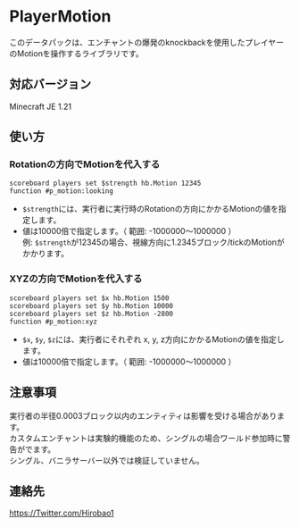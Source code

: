 # PlayerMotion
このデータパックは、エンチャントの爆発のknockbackを使用したプレイヤーのMotionを操作するライブラリです。<br>

## 対応バージョン
Minecraft JE 1.21

## 使い方
### Rotationの方向でMotionを代入する
```
scoreboard players set $strength hb.Motion 12345
function #p_motion:looking
```
- `$strength`には、実行者に実行時のRotationの方向にかかるMotionの値を指定します。
- 値は10000倍で指定します。（ 範囲: -1000000～1000000 ）<br>例: `$strength`が12345の場合、視線方向に1.2345ブロック/tickのMotionがかかります。

### XYZの方向でMotionを代入する
```
scoreboard players set $x hb.Motion 1500
scoreboard players set $y hb.Motion 10000
scoreboard players set $z hb.Motion -2800
function #p_motion:xyz
```
- `$x`, `$y`, `$z`には、実行者にそれぞれ x, y, z方向にかかるMotionの値を指定します。
- 値は10000倍で指定します。（ 範囲: -1000000～1000000 ）

## 注意事項
実行者の半径0.0003ブロック以内のエンティティは影響を受ける場合があります。<br>
カスタムエンチャントは実験的機能のため、シングルの場合ワールド参加時に警告がでます。<br>
シングル、バニラサーバー以外では検証していません。

## 連絡先
https://Twitter.com/Hirobao1
